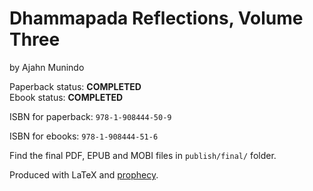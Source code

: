 
# Dhammapada Reflections, Volume Three

by Ajahn Munindo

Paperback status: **COMPLETED**  
Ebook status: **COMPLETED**

ISBN for paperback: `978-1-908444-50-9`

ISBN for ebooks: `978-1-908444-51-6`

Find the final PDF, EPUB and MOBI files in `publish/final/` folder.

Produced with LaTeX and [prophecy](https://github.com/profound-labs/prophecy).

